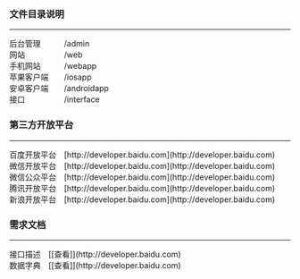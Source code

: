 ### 文件目录说明
<hr/>
后台管理　　　/admin<br/>
网站　　　　　/web<br/>
手机网站　　　/webapp<br/>
苹果客户端　　/iosapp<br/>
安卓客户端　　/androidapp<br/>
接口　　　　　/interface<br/>

### 第三方开放平台
<hr/>
百度开放平台　[http://developer.baidu.com](http://developer.baidu.com)<br/>
微信开放平台　[http://developer.baidu.com](http://developer.baidu.com)<br/>
微信公众平台　[http://developer.baidu.com](http://developer.baidu.com)<br/>
腾讯开放平台　[http://developer.baidu.com](http://developer.baidu.com)<br/>
新浪开放平台　[http://developer.baidu.com](http://developer.baidu.com)<br/>

### 需求文档
<hr/>
接口描述　[[查看]](http://developer.baidu.com)<br/>
数据字典　[[查看]](http://developer.baidu.com)<br/>
